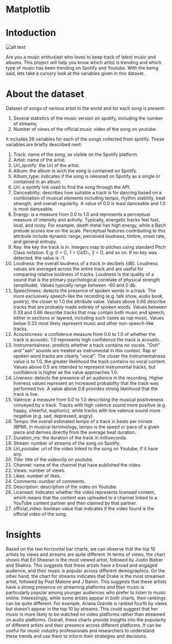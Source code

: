 # Matplotlib

# Intoduction

![alt text](https://th.bing.com/th/id/OIP.emp_VGrhbsTCL6OXk8bbKQHaCD?pid=ImgDet&w=720&h=200&rs=1)

Are you a music enthusiast who loves to keep track of latest music and albums. This project will help you know which artist is trending and which type of music has been trending on Spotify and Youtube. With the being said, lets take a cursory look at the variables given in this dataset.

# About the dataset

Dataset of songs of various artist in the world and for each song is present:

1. Several statistics of the music version on spotify, including the number of streams;
2. Number of views of the official music video of the song on youtube.

It includes 26 variables for each of the songs collected from spotify. These variables are briefly described next:


1. Track: name of the song, as visible on the Spotify platform.
2. Artist: name of the artist.
3. Url_spotify: the Url of the artist.
4. Album: the album in wich the song is contained on Spotify.
5. Album_type: indicates if the song is relesead on Spotify as a single or contained in an album.
6. Uri: a spotify link used to find the song through the API.
7. Danceability: describes how suitable a track is for dancing based on a combination of musical elements including tempo, rhythm stability, beat strength, and overall regularity. A value of 0.0 is least danceable and 1.0 is most danceable.
8. Energy: is a measure from 0.0 to 1.0 and represents a perceptual measure of intensity and activity. Typically, energetic tracks feel fast, loud, and noisy. For example, death metal has high energy, while a Bach prelude scores low on the scale. Perceptual features contributing to this attribute include dynamic range, perceived loudness, timbre, onset rate, and general entropy.
9. Key: the key the track is in. Integers map to pitches using standard Pitch Class notation. E.g. 0 = C, 1 = C♯/D♭, 2 = D, and so on. If no key was detected, the value is -1.
10. Loudness: the overall loudness of a track in decibels (dB). Loudness values are averaged across the entire track and are useful for comparing relative loudness of tracks. Loudness is the quality of a sound that is the primary psychological correlate of physical strength (amplitude). Values typically range between -60 and 0 db.
11. Speechiness: detects the presence of spoken words in a track. The more exclusively speech-like the recording (e.g. talk show, audio book, poetry), the closer to 1.0 the attribute value. Values above 0.66 describe tracks that are probably made entirely of spoken words. Values between 0.33 and 0.66 describe tracks that may contain both music and speech, either in sections or layered, including such cases as rap music. Values below 0.33 most likely represent music and other non-speech-like tracks.
12. Acousticness: a confidence measure from 0.0 to 1.0 of whether the track is acoustic. 1.0 represents high confidence the track is acoustic.
13. Instrumentalness: predicts whether a track contains no vocals. "Ooh" and "aah" sounds are treated as instrumental in this context. Rap or spoken word tracks are clearly "vocal". The closer the instrumentalness value is to 1.0, the greater likelihood the track contains no vocal content. Values above 0.5 are intended to represent instrumental tracks, but confidence is higher as the value approaches 1.0.
14. Liveness: detects the presence of an audience in the recording. Higher liveness values represent an increased probability that the track was performed live. A value above 0.8 provides strong likelihood that the track is live.
15. Valence: a measure from 0.0 to 1.0 describing the musical positiveness conveyed by a track. Tracks with high valence sound more positive (e.g. happy, cheerful, euphoric), while tracks with low valence sound more negative (e.g. sad, depressed, angry).
16. Tempo: the overall estimated tempo of a track in beats per minute (BPM). In musical terminology, tempo is the speed or pace of a given piece and derives directly from the average beat duration.
17. Duration_ms: the duration of the track in milliseconds.
18. Stream: number of streams of the song on Spotify.
19. Url_youtube: url of the video linked to the song on Youtube, if it have any.
20. Title: title of the videoclip on youtube.
21. Channel: name of the channel that have published the video.
22. Views: number of views.
23. Likes: number of likes.
24. Comments: number of comments.
25. Description: description of the video on Youtube.
26. Licensed: Indicates whether the video represents licensed content, which means that the content was uploaded to a channel linked to a YouTube content partner and then claimed by that partner.
27. official_video: boolean value that indicates if the video found is the official video of the song.

# Insights

Based on the two horizontal bar charts, we can observe that the top 10 artists by views and streams are quite different.
In terms of views, the chart shows that Ed Sheeran is the most viewed artist, followed by Justin Bieber and Shakira. This suggests that these artists have a broad and engaged audience, and their music is popular across different demographics.
On the other hand, the chart for streams indicates that Drake is the most streamed artist, followed by Post Malone and J Balvin. This suggests that these artists have a strong presence on streaming platforms and their music is particularly popular among younger audiences who prefer to listen to music online.
Interestingly, while some artists appear in both charts, their rankings can be quite different. For example, Ariana Grande is ranked fourth by views but doesn't appear in the top 10 by streams. This could suggest that her music is more likely to be watched on video platforms rather than streamed on audio platforms.
Overall, these charts provide insights into the popularity of different artists and their presence across different platforms. It can be useful for music industry professionals and researchers to understand these trends and use them to inform their strategies and decisions.
